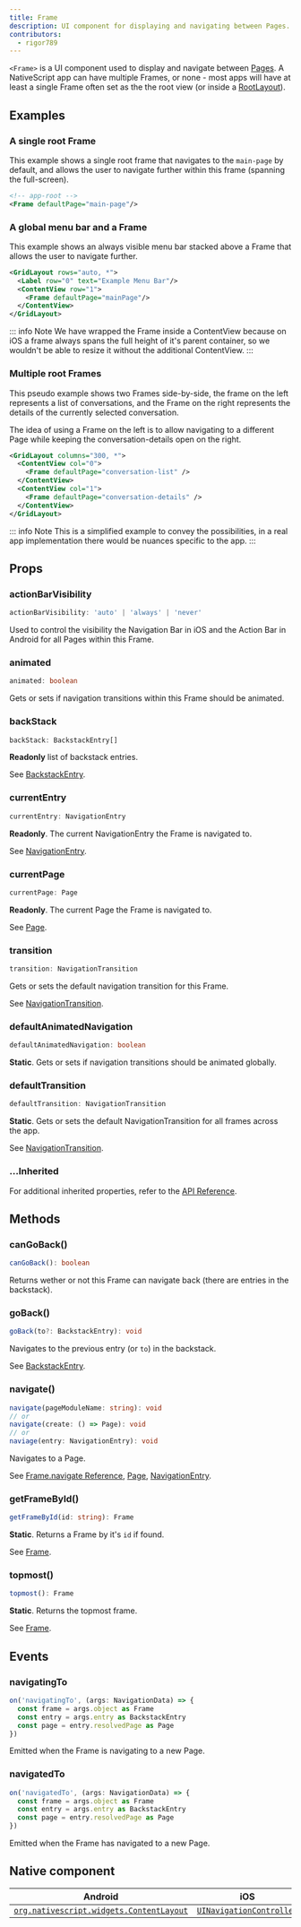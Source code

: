 ```yaml
---
title: Frame
description: UI component for displaying and navigating between Pages.
contributors:
  - rigor789
---
```


`<Frame>` is a UI component used to display and navigate between [Pages](/ui/page). A NativeScript app can have multiple Frames, or none - most apps will have at least a single Frame often set as the the root view (or inside a [RootLayout](/ui/root-layout)).

## Examples

### A single root Frame

This example shows a single root frame that navigates to the `main-page` by default, and allows the user to navigate further within this frame (spanning the full-screen).

```xml
<!-- app-root -->
<Frame defaultPage="main-page"/>
```

### A global menu bar and a Frame

This example shows an always visible menu bar stacked above a Frame that allows the user to navigate further.

```xml
<GridLayout rows="auto, *">
  <Label row="0" text="Example Menu Bar"/>
  <ContentView row="1">
    <Frame defaultPage="mainPage"/>
  </ContentView>
</GridLayout>
```

::: info Note
We have wrapped the Frame inside a ContentView because on iOS a frame always spans the full height of it's parent container, so we wouldn't be able to resize it without the additional ContentView.
:::

### Multiple root Frames

This pseudo example shows two Frames side-by-side, the frame on the left represents a list of conversations, and the Frame on the right represents the details of the currently selected conversation.

The idea of using a Frame on the left is to allow navigating to a different Page while keeping the conversation-details open on the right.

```xml
<GridLayout columns="300, *">
  <ContentView col="0">
    <Frame defaultPage="conversation-list" />
  </ContentView>
  <ContentView col="1">
    <Frame defaultPage="conversation-details" />
  </ContentView>
</GridLayout>
```

::: info Note
This is a simplified example to convey the possibilities, in a real app implementation there would be nuances specific to the app.
:::

## Props

### actionBarVisibility

```ts
actionBarVisibility: 'auto' | 'always' | 'never'
```

Used to control the visibility the Navigation Bar in iOS and the Action Bar in Android for all Pages within this Frame.

### animated

```ts
animated: boolean
```

Gets or sets if navigation transitions within this Frame should be animated.

### backStack

```ts
backStack: BackstackEntry[]
```

**Readonly** list of backstack entries.

See [BackstackEntry](/api/interface/BackstackEntry).

### currentEntry

```ts
currentEntry: NavigationEntry
```

**Readonly**. The current NavigationEntry the Frame is navigated to.

See [NavigationEntry](/api/interface/NavigationEntry).

### currentPage

```ts
currentPage: Page
```

**Readonly**. The current Page the Frame is navigated to.

See [Page](/ui/Page).

### transition

```ts
transition: NavigationTransition
```

Gets or sets the default navigation transition for this Frame.

See [NavigationTransition](/api/interface/NavigationTransition).

### defaultAnimatedNavigation

```ts
defaultAnimatedNavigation: boolean
```

**Static**. Gets or sets if navigation transitions should be animated globally.

### defaultTransition

```ts
defaultTransition: NavigationTransition
```

**Static**. Gets or sets the default NavigationTransition for all frames across the app.

See [NavigationTransition](/api/interface/NavigationTransition).

### ...Inherited

For additional inherited properties, refer to the [API Reference](/api/class/Frame).

## Methods

### canGoBack()

```ts
canGoBack(): boolean
```

Returns wether or not this Frame can navigate back (there are entries in the backstack).

### goBack()

```ts
goBack(to?: BackstackEntry): void
```

Navigates to the previous entry (or `to`) in the backstack.

See [BackstackEntry](/api/interface/BackstackEntry).

### navigate()

```ts
navigate(pageModuleName: string): void
// or
navigate(create: () => Page): void
// or
naviage(entry: NavigationEntry): void
```

Navigates to a Page.

See [Frame.navigate Reference](/api/class/Frame#navigate), [Page](/ui/page), [NavigationEntry](/api/interface/NavigationEntry).

### getFrameById()

```ts
getFrameById(id: string): Frame
```

**Static**. Returns a Frame by it's `id` if found.

See [Frame](/ui/frame).

### topmost()

```ts
topmost(): Frame
```

**Static**. Returns the topmost frame.

See [Frame](/ui/frame).

## Events

### navigatingTo

```ts
on('navigatingTo', (args: NavigationData) => {
  const frame = args.object as Frame
  const entry = args.entry as BackstackEntry
  const page = entry.resolvedPage as Page
})
```

Emitted when the Frame is navigating to a new Page.

### navigatedTo

```ts
on('navigatedTo', (args: NavigationData) => {
  const frame = args.object as Frame
  const entry = args.entry as BackstackEntry
  const page = entry.resolvedPage as Page
})
```

Emitted when the Frame has navigated to a new Page.

## Native component

| Android                                                                                                                                                                                    | iOS                                                                                                |
| ------------------------------------------------------------------------------------------------------------------------------------------------------------------------------------------ | -------------------------------------------------------------------------------------------------- |
| [`org.nativescript.widgets.ContentLayout`](https://github.com/NativeScript/tns-core-modules-widgets/blob/master/android/widgets/src/main/java/org/nativescript/widgets/ContentLayout.java) | [`UINavigationController`](https://developer.apple.com/documentation/uikit/uinavigationcontroller) |
